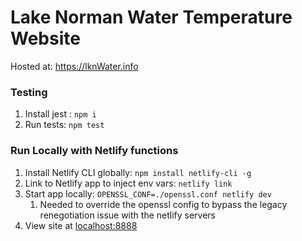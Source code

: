 # Lake Norman Water Temperature Website

Hosted at: https://lknWater.info

### Testing
1. Install jest : `npm i`
2. Run tests: `npm test`

### Run Locally with Netlify functions
1. Install Netlify CLI globally: `npm install netlify-cli -g`
2. Link to Netlify app to inject env vars: `netlify link`
3. Start app locally: `OPENSSL_CONF=./openssl.conf netlify dev`
   1. Needed to override the openssl config to bypass the legacy renegotiation issue with the netlify servers
4. View site at [localhost:8888](http://localhost:8888)
